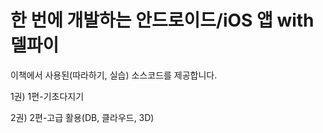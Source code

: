 ﻿한 번에 개발하는 안드로이드/iOS 앱 with 델파이
==============

이책에서 사용된(따라하기, 실습) 소스코드를 제공합니다.


1권) 1편-기초다지기

2권) 2편-고급 활용(DB, 클라우드, 3D)
